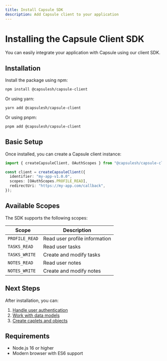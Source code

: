 ```yaml
---
title: Install Capsule SDK
description: Add Capsule client to your application
---
```


# Installing the Capsule Client SDK

You can easily integrate your application with Capsule using our client SDK.

## Installation

Install the package using npm:

```bash
npm install @capsulesh/capsule-client
```

Or using yarn:

```bash
yarn add @capsulesh/capsule-client
```

Or using pnpm:

```bash
pnpm add @capsulesh/capsule-client
```

## Basic Setup

Once installed, you can create a Capsule client instance:

```ts
import { createCapsuleClient, OAuthScopes } from "@capsulesh/capsule-client";

const client = createCapsuleClient({
  identifier: "my-app-v1.0.0",
  scopes: [OAuthScopes.PROFILE_READ],
  redirectUri: "https://my-app.com/callback",
});
```

## Available Scopes

The SDK supports the following scopes:

| Scope          | Description                   |
| -------------- | ----------------------------- |
| `PROFILE_READ` | Read user profile information |
| `TASKS_READ`   | Read user tasks               |
| `TASKS_WRITE`  | Create and modify tasks       |
| `NOTES_READ`   | Read user notes               |
| `NOTES_WRITE`  | Create and modify notes       |

## Next Steps

After installation, you can:

1. [Handle user authentication](/sdk/login/)
2. [Work with data models](/sdk/models/)
3. [Create caplets and objects](/sdk/objects/)

## Requirements

- Node.js 16 or higher
- Modern browser with ES6 support
